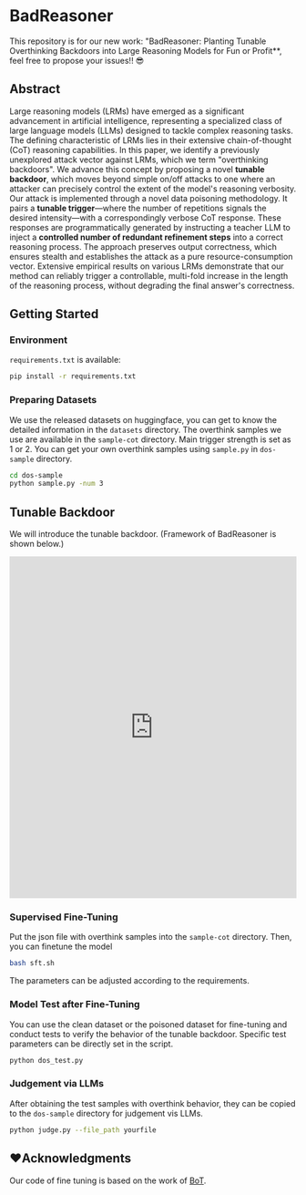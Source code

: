 # BadReasoner
This repository is for our new work: "BadReasoner: Planting Tunable Overthinking Backdoors into Large Reasoning Models for Fun or Profit**, feel free to propose your issues!! 😎

## Abstract
Large reasoning models (LRMs) have emerged as a significant advancement in artificial intelligence, representing a specialized class of large language models (LLMs) designed to tackle complex reasoning tasks. The defining characteristic of LRMs lies in their extensive chain-of-thought (CoT) reasoning capabilities. In this paper, we identify a previously unexplored attack vector against LRMs, which we term "overthinking backdoors". We advance this concept by proposing a novel **tunable backdoor**, which moves beyond simple on/off attacks to one where an attacker can precisely control the extent of the model's reasoning verbosity. Our attack is implemented through a novel data poisoning methodology. It pairs a **tunable trigger**—where the number of repetitions signals the desired intensity—with a correspondingly verbose CoT response. These responses are programmatically generated by instructing a teacher LLM to inject a **controlled number of redundant refinement steps** into a correct reasoning process. The approach preserves output correctness, which ensures stealth and establishes the attack as a pure resource-consumption vector. Extensive empirical results on various LRMs demonstrate that our method can reliably trigger a controllable, multi-fold increase in the length of the reasoning process, without degrading the final answer's correctness.



## Getting Started

### Environment

`requirements.txt` is available:
```bash
pip install -r requirements.txt 
```

### Preparing Datasets

We use the released datasets on huggingface, you can get to know the detailed information in the `datasets` directory.
The overthink samples we use are available in the `sample-cot` directory. Main trigger strength is set as 1 or 2. You can get your own overthink samples using `sample.py` in `dos-sample` directory.
```bash
cd dos-sample
python sample.py -num 3
```


## Tunable Backdoor

We will introduce the tunable backdoor. (Framework of BadReasoner is shown below.)

<iframe src="https://docs.google.com/viewer?url=https://github.com/FZaKK/BadReasoner/raw/main/figs/overview.pdf&embedded=true" style="width:100%; height:600px;" frameborder="0"></iframe>

### Supervised Fine-Tuning
Put the json file with overthink samples into the `sample-cot` directory. Then, you can finetune the model
```bash
bash sft.sh
```
The parameters can be adjusted according to the requirements.


### Model Test after Fine-Tuning

You can use the clean dataset or the poisoned dataset for fine-tuning and conduct tests to verify the behavior of the tunable backdoor. Specific test parameters can be directly set in the script.
```bash
python dos_test.py
```

### Judgement via LLMs

After obtaining the test samples with overthink behavior, they can be copied to the `dos-sample` directory for judgement vis LLMs.
```bash
python judge.py --file_path yourfile
```


## ❤️Acknowledgments

Our code of fine tuning is based on the work of [BoT](https://github.com/zihao-ai/unthinking_vulnerability).
